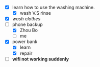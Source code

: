 - [x] learn how to use the washing machine.
	- [x] wash V.S rinse
- [x] *wash clothes*
- [ ] phone backup
	- [x] Zhou Bo
	- [ ] me
- [x] power bank
	- [x] learn
	- [x] repair 
- [ ] **wifi not working suddenly**
<!--stackedit_data:
eyJoaXN0b3J5IjpbLTk0MTY0Mjc3NV19
-->